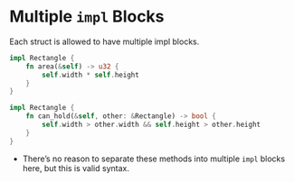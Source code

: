 # Multiple `impl` Blocks

Each struct is allowed to have multiple impl blocks.

```rs
impl Rectangle {
    fn area(&self) -> u32 {
        self.width * self.height
    }
}

impl Rectangle {
    fn can_hold(&self, other: &Rectangle) -> bool {
        self.width > other.width && self.height > other.height
    }
}
```

- There’s no reason to separate these methods into multiple `impl` blocks here, but this is valid syntax.